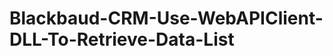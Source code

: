 Blackbaud-CRM-Use-WebAPIClient-DLL-To-Retrieve-Data-List
========================================================
